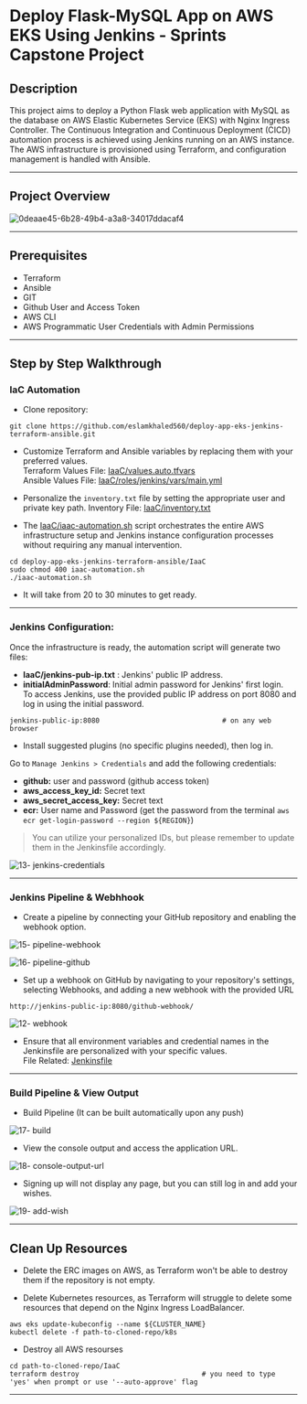 # Deploy Flask-MySQL App on AWS EKS Using Jenkins - Sprints Capstone Project

## Description

This project aims to deploy a Python Flask web application with MySQL as the database on AWS Elastic Kubernetes Service (EKS) with Nginx Ingress Controller. 
The Continuous Integration and Continuous Deployment (CICD) automation process is achieved using Jenkins running on an AWS instance. 
The AWS infrastructure is provisioned using Terraform, and configuration management is handled with Ansible.                   

------------------------------------------------
## Project Overview

![0deaae45-6b28-49b4-a3a8-34017ddacaf4](https://github.com/eslamkhaled560/deploy-app-eks-jenkins-terraform-ansible/assets/54172897/3eb42f72-ae2e-4e49-9f80-52d011c18254)

------------------------------------------------
## Prerequisites

- Terraform
- Ansible
- GIT
- Github User and Access Token
- AWS CLI
- AWS Programmatic User Credentials with Admin Permissions

------------------------------------------------
## Step by Step Walkthrough

### IaC Automation

- Clone repository:
```
git clone https://github.com/eslamkhaled560/deploy-app-eks-jenkins-terraform-ansible.git
```

- Customize Terraform and Ansible variables by replacing them with your preferred values.            
  Terraform Values File: [IaaC/values.auto.tfvars](https://github.com/eslamkhaled560/deploy-app-eks-jenkins-terraform-ansible/blob/main/IaaC/values.auto.tfvars)         
  Ansible Values File: [IaaC/roles/jenkins/vars/main.yml](https://github.com/eslamkhaled560/deploy-app-eks-jenkins-terraform-ansible/blob/main/IaaC/roles/jenkins/vars/main.yml)

- Personalize the ```inventory.txt``` file by setting the appropriate user and private key path.
  Inventory File: [IaaC/inventory.txt](https://github.com/eslamkhaled560/deploy-app-eks-jenkins-terraform-ansible/blob/main/IaaC/inventory.txt)

- The [IaaC/iaac-automation.sh](https://github.com/eslamkhaled560/deploy-app-eks-jenkins-terraform-ansible/blob/main/IaaC/iaac-automation.sh) script orchestrates the entire AWS infrastructure setup and Jenkins instance configuration processes without requiring any manual intervention.
```
cd deploy-app-eks-jenkins-terraform-ansible/IaaC
sudo chmod 400 iaac-automation.sh
./iaac-automation.sh                                  
```

- It will take from 20 to 30 minutes to get ready.

------------------------------------------------
### Jenkins Configuration:

Once the infrastructure is ready, the automation script will generate two files:
- __IaaC/jenkins-pub-ip.txt__ : Jenkins' public IP address.               
- __initialAdminPassword__: Initial admin password for Jenkins' first login.         
To access Jenkins, use the provided public IP address on port 8080 and log in using the initial password.
```
jenkins-public-ip:8080                              # on any web browser
```

- Install suggested plugins (no specific plugins needed), then log in.

Go to ```Manage Jenkins > Credentials``` and add the following credentials:
- __github:__ user and password (github access token)
- __aws_access_key_id:__ Secret text
- __aws_secret_access_key:__ Secret text
- __ecr:__ User name and Password (get the password from the terminal ```aws ecr get-login-password --region ${REGION}```)         
>  You can utilize your personalized IDs, but please remember to update them in the Jenkinsfile accordingly.           

![13- jenkins-credentials](https://github.com/eslamkhaled560/deploy-app-eks-jenkins-terraform-ansible/assets/54172897/63435989-e6c4-4317-8509-71c7d417b76d)

------------------------------------------------
### Jenkins Pipeline & Webhhook

- Create a pipeline by connecting your GitHub repository and enabling the webhook option.
  
![15- pipeline-webhook](https://github.com/eslamkhaled560/deploy-app-eks-jenkins-terraform-ansible/assets/54172897/bbd7a8ae-5d92-4908-9293-5a9e1e40eea5)

![16- pipeline-github](https://github.com/eslamkhaled560/deploy-app-eks-jenkins-terraform-ansible/assets/54172897/3454156e-1289-4f4a-abb3-bf5e30576be8)

- Set up a webhook on GitHub by navigating to your repository's settings, selecting Webhooks, and adding a new webhook with the provided URL
```
http://jenkins-public-ip:8080/github-webhook/
```

![12- webhook](https://github.com/eslamkhaled560/deploy-app-eks-jenkins-terraform-ansible/assets/54172897/5c46516f-6667-4a12-9251-bae1692b6beb)

- Ensure that all environment variables and credential names in the Jenkinsfile are personalized with your specific values.                               
File Related: [Jenkinsfile](https://github.com/eslamkhaled560/deploy-app-eks-jenkins-terraform-ansible/blob/main/Jenkinsfile)

------------------------------------------------
### Build Pipeline & View Output

- Build Pipeline (It can be built automatically upon any push)
  
![17- build](https://github.com/eslamkhaled560/deploy-app-eks-jenkins-terraform-ansible/assets/54172897/bb8d9b43-172a-4396-ab67-768b4a6158fc)

- View the console output and access the application URL.
  
![18- console-output-url](https://github.com/eslamkhaled560/deploy-app-eks-jenkins-terraform-ansible/assets/54172897/4e8c032c-6dd7-4196-be8e-de9aeb649b97)

- Signing up will not display any page, but you can still log in and add your wishes.

![19- add-wish](https://github.com/eslamkhaled560/deploy-app-eks-jenkins-terraform-ansible/assets/54172897/c24babad-de81-4696-9964-dec6a7307a20)

------------------------------------------------
## Clean Up Resources

- Delete the ERC images on AWS, as Terraform won't be able to destroy them if the repository is not empty.

- Delete Kubernetes resources, as Terraform will struggle to delete some resources that depend on the Nginx Ingress LoadBalancer.
```
aws eks update-kubeconfig --name ${CLUSTER_NAME}
kubectl delete -f path-to-cloned-repo/k8s
```

- Destroy all AWS resourses
```
cd path-to-cloned-repo/IaaC
terraform destroy                              # you need to type 'yes' when prompt or use '--auto-approve' flag
```

------------------------------------------------
